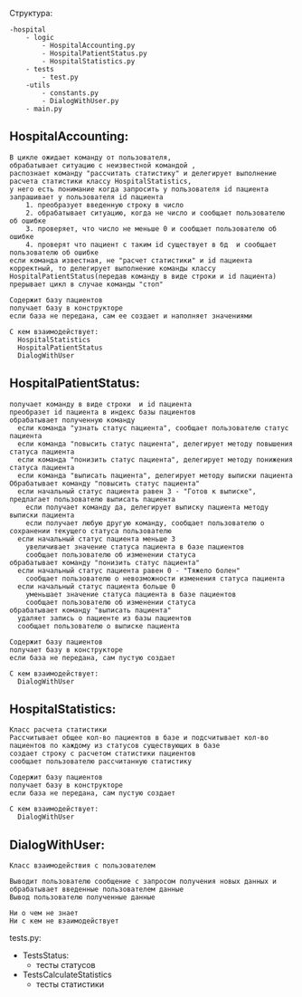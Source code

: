 

Структура:

    -hospital 
        - logic
            - HospitalAccounting.py
            - HospitalPatientStatus.py
            - HospitalStatistics.py
        - tests
            - test.py
        -utils
            - constants.py
            - DialogWithUser.py
        - main.py

## HospitalAccounting:
    В цикле ожидает команду от пользователя, 
    обрабатывает ситуацию с неизвестной командой , 
    распознает команду "рассчитать статистику" и делегирует выполнение расчета статистики классу HospitalStatistics,
    у него есть понимание когда запросить у пользователя id пациента
    запрашивает у пользователя id пациента
        1. преобразует введенную строку в число 
        2. обрабатывает ситуацию, когда не число и сообщает пользователю об ошибке
        3. проверяет, что число не меньше 0 и сообщает пользователю об ошибке
        4. проверят что пациент с таким id существует в бд  и сообщает пользователю об ошибке
    если команда известная, не "расчет статистики" и id пациента корректный, то делегирует выполнение команды классу HospitalPatientStatus(передав команду в виде строки и id пациента)
    прерывает цикл в случае команды "стоп" 

    Содержит базу пациентов
    получает базу в конструкторе 
    если база не передана, сам ее создает и наполняет значениями

    С кем взаимодействует:
      HospitalStatistics
      HospitalPatientStatus
      DialogWithUser


## HospitalPatientStatus:

    получает команду в виде строки  и id пациента 
    преобразет id пациента в индекс базы пациентов
    обрабатывает полученную команду 
      если команда "узнать статус пациента", сообщает пользователю статус пациента 
      если команда "повысить статус пациента", делегирует методу повышения статуса пациента 
      если команда "понизить статус пациента", делегирует методу понижения статуса пациента 
      если команда "выписать пациента", делегирует методу выписки пациента 
    Обрабатывает команду "повысить статус пациента"
      если начальный статус пациента равен 3 - "Готов к выписке", предлагает пользователю выписать пациента
        если получает команду да, делегирует выписку пациента методу выписки пациента
        если получает любую другую команду, сообщает пользователю о сохранении текущего статуса пользователю
      если начальный статус пациента меньше 3 
        увеличивает значение статуса пациента в базе пациентов 
        сообщает пользователю об изменении статуса
    обрабатывает команду "понизить статус пациента"
      если начальный статус пациента равен 0 - "Тяжело болен"
        сообщает пользователю о невозможности изменения статуса пациента
      если начальный статус пациента больше 0
        уменьшает значение статуса пациента в базе пациентов 
        сообщает пользователю об изменении статуса
    обрабатывает команду "выписать пациента"
      удаляет запись о пациенте из базы пациентов 
      сообщает пользователю о выписке пациента 

    Содержит базу пациентов
    получает базу в конструкторе 
    если база не передана, сам пустую создает 

    С кем взаимодействует:
      DialogWithUser



## HospitalStatistics:

    Класс расчета статистики 
    Рассчитывает общее кол-во пациентов в базе и подсчитывает кол-во пациентов по каждому из статусов существующих в базе 
    создает строку с расчетом статистики пациентов 
    сообщает пользователю рассчитанную статистику 

    Содержит базу пациентов
    получает базу в конструкторе 
    если база не передана, сам пустую создает 

    С кем взаимодействует:
      DialogWithUser

## DialogWithUser:

    Класс взаимодействия с пользователем 

    Выводит пользователю сообщение с запросом получения новых данных и обрабатывает введенные пользователем данные 
    Вывод пользователю полученные данные 

    Ни о чем не знает 
    Ни с кем не взаимодействует 


tests.py:
- TestsStatus: 
  - тесты статусов
- TestsCalculateStatistics
  - тесты статистики 